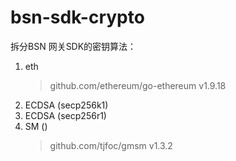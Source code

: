 # bsn-sdk-crypto


拆分BSN 网关SDK的密钥算法：
1. eth
   > github.com/ethereum/go-ethereum v1.9.18
2. ECDSA (secp256k1)
3. ECDSA (secp256r1)
4. SM ()
    > github.com/tjfoc/gmsm v1.3.2